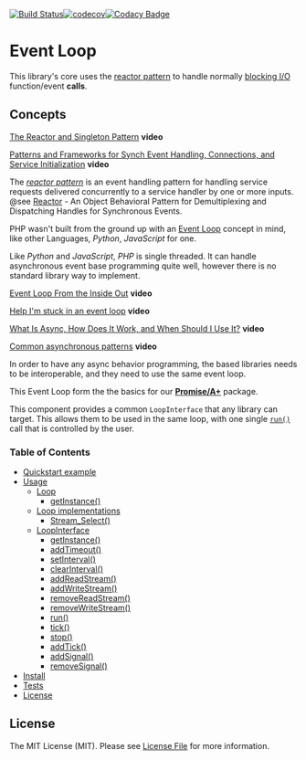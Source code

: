 [![Build Status](https://travis-ci.org/uppes/eventloop.svg?branch=master)](https://travis-ci.org/uppes/eventloop)[![codecov](https://codecov.io/gh/uppes/eventloop/branch/master/graph/badge.svg)](https://codecov.io/gh/uppes/eventloop)[![Codacy Badge](https://api.codacy.com/project/badge/Grade/7659fbe7b5db43709973a7d61ba21b50)](https://www.codacy.com/app/techno-express/eventloop?utm_source=github.com&amp;utm_medium=referral&amp;utm_content=uppes/eventloop&amp;utm_campaign=Badge_Grade)

# Event Loop

This library's core uses the [reactor pattern](https://en.wikipedia.org/wiki/Reactor_pattern) to handle normally [blocking I/O](https://nodejs.org/en/docs/guides/blocking-vs-non-blocking/#blocking) function/event __calls__.

## Concepts

[The Reactor and Singleton Pattern](https://youtu.be/pmtrUcPs4GQ) __video__

[Patterns and Frameworks for Synch Event Handling, Connections, and Service Initialization](https://youtu.be/m-J9FCFOMUE) __video__

The [_reactor pattern_](https://youtu.be/izdvImum8ow) is an event handling pattern for handling service requests delivered concurrently to a service handler by one or more inputs. @see [Reactor](https://github.com/tpn/pdfs/blob/master/Reactor%20-%20An%20Object%20Behavioral%20Pattern%20for%20Demultiplexing%20and%20Dispatching%20Handles%20for%20Synchronous%20Events.pdf) - An Object Behavioral Pattern for Demultiplexing and Dispatching Handles for Synchronous Events.

PHP wasn't built from the ground up with an [Event Loop](https://en.wikipedia.org/wiki/Event_loop) concept in mind, like other Languages, _Python_, _JavaScript_ for one.

Like _Python_ and _JavaScript_, _PHP_ is single threaded. It can handle asynchronous event base programming quite well, however there is no standard library way to implement.

[Event Loop From the Inside Out](https://youtu.be/P9csgxBgaZ8) __video__

[Help I'm stuck in an event loop](https://youtu.be/6MXRNXXgP_0) __video__

[What Is Async, How Does It Work, and When Should I Use It?](https://youtu.be/kdzL3r-yJZY) __video__

[Common asynchronous patterns](https://youtu.be/jq2IFUQRbGo) __video__

In order to have any async behavior programming, the based libraries needs to be interoperable, and they need to use the same event loop.

This Event Loop form the the basics for our __[Promise/A+](https://github.com/uppes/promisplus)__ package.

This component provides a common `LoopInterface` that any library can target. This allows them to be used in the same loop, with one single [`run()`](#run) call that is controlled by the user.

### Table of Contents

* [Quickstart example](#quickstart-example)
* [Usage](#usage)
  * [Loop](#Loop)
    * [getInstance()](#getInstance)
  * [Loop implementations](#loop-implementations)
    * [Stream_Select()](Stream_Select)
  * [LoopInterface](#loopinterface)
    * [getInstance()](#getInstance)
    * [addTimeout()](#addTimeout)
    * [setInterval()](#setInterval)
    * [clearInterval()](#clearInterval)
    * [addReadStream()](#addReadStream)
    * [addWriteStream()](#addWriteStream)
    * [removeReadStream()](#removeReadStream)
    * [removeWriteStream()](#removeWriteStream)
    * [run()](#run)
    * [tick()](#tick)
    * [stop()](#stop)
    * [addTick()](#addTick)
    * [addSignal()](#addsignal)
    * [removeSignal()](#removesignal)
* [Install](#install)
* [Tests](#tests)
* [License](#license)

## License

The MIT License (MIT). Please see [License File](LICENSE.md) for more information.
